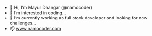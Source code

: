 - 👋 Hi, I’m Mayur Dhangar (@namocoder)
- 👀 I’m interested in coding...
- 🌱 I’m currently working as full stack developer and looking for new challenges...
- 📫 www.namocoder.com

<!---
namocoder/namocoder is a ✨ special ✨ repository because its `README.md` (this file) appears on your GitHub profile.
You can click the Preview link to take a look at your changes.
--->
